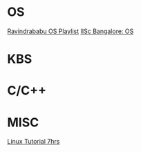 <!-- TITLE: Links -->
<!-- SUBTITLE: A quick summary of Links -->

# OS
[Ravindrababu OS Playlist](https://www.youtube.com/playlist?list=PLEbnTDJUr_If_BnzJkkN_J0Tl3iXTL8vq)
[IISc Bangalore: OS](https://nptel.ac.in/downloads/106108101/)
# KBS

# C/C++


# MISC

[Linux Tutorial 7hrs](https://www.youtube.com/watch?v=9t_gJWC32zk)
